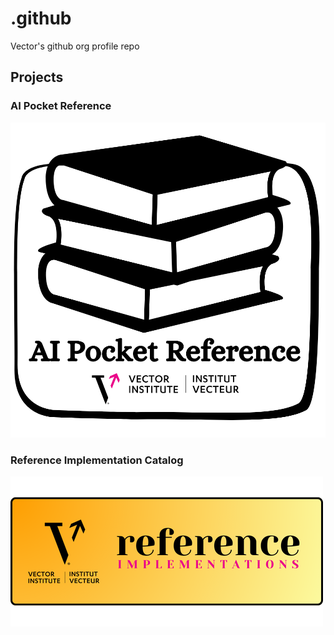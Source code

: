 # .github
Vector's github org profile repo

## Projects

### AI Pocket Reference
![AI Pocket Reference Logo](assets/pocket-references-logo.png)

### Reference Implementation Catalog
![Reference Implementation Catalog Logo](assets/reference-implementations-logo.png)
